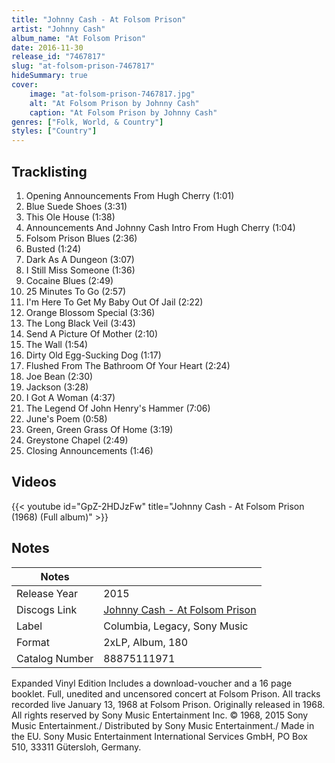 ```yaml
---
title: "Johnny Cash - At Folsom Prison"
artist: "Johnny Cash"
album_name: "At Folsom Prison"
date: 2016-11-30
release_id: "7467817"
slug: "at-folsom-prison-7467817"
hideSummary: true
cover:
    image: "at-folsom-prison-7467817.jpg"
    alt: "At Folsom Prison by Johnny Cash"
    caption: "At Folsom Prison by Johnny Cash"
genres: ["Folk, World, & Country"]
styles: ["Country"]
---
```


## Tracklisting
1. Opening Announcements From Hugh Cherry (1:01)
2. Blue Suede Shoes (3:31)
3. This Ole House (1:38)
4. Announcements And Johnny Cash Intro From Hugh Cherry (1:04)
5. Folsom Prison Blues (2:36)
6. Busted (1:24)
7. Dark As A Dungeon (3:07)
8. I Still Miss Someone (1:36)
9. Cocaine Blues (2:49)
10. 25 Minutes To Go (2:57)
11. I'm Here To Get My Baby Out Of Jail (2:22)
12. Orange Blossom Special (3:36)
13. The Long Black Veil (3:43)
14. Send A Picture Of Mother (2:10)
15. The Wall (1:54)
16. Dirty Old Egg-Sucking Dog (1:17)
17. Flushed From The Bathroom Of Your Heart (2:24)
18. Joe Bean (2:30)
19. Jackson (3:28)
20. I Got A Woman (4:37)
21. The Legend Of John Henry's Hammer (7:06)
22. June's Poem (0:58)
23. Green, Green Grass Of Home (3:19)
24. Greystone Chapel (2:49)
25. Closing Announcements (1:46)

## Videos
{{< youtube id="GpZ-2HDJzFw" title="Johnny Cash - At Folsom Prison (1968) (Full album)" >}}


## Notes

| Notes          |             |
| ---------------| ----------- |
| Release Year   | 2015 |
| Discogs Link   | [Johnny Cash - At Folsom Prison](https://www.discogs.com/release/7467817-Johnny-Cash-At-Folsom-Prison) |
| Label          | Columbia, Legacy, Sony Music |
| Format         | 2xLP, Album, 180 |
| Catalog Number | 88875111971 |

Expanded Vinyl Edition Includes a download-voucher and a 16 page booklet.  Full, unedited and uncensored concert at Folsom Prison.  All tracks recorded live January 13, 1968 at Folsom Prison.  Originally released in 1968. All rights reserved by Sony Music Entertainment Inc. © 1968, 2015 Sony Music Entertainment./ Distributed by Sony Music Entertainment./ Made in the EU. Sony Music Entertainment International Services GmbH, PO Box 510, 33311 Gütersloh, Germany.


